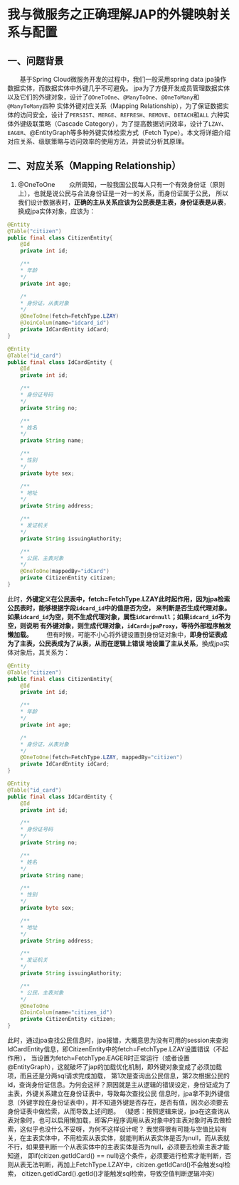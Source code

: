 # 我与微服务之正确理解JAP的外键映射关系与配置
## 一、问题背景
&emsp;&emsp;基于Spring Cloud微服务开发的过程中，我们一般采用spring data jpa操作数据实体，而数据实体中外键几乎不可避免。
jpa为了方便开发成员管理数据实体以及它们的外键对象，设计了`@OneToOne`、`@ManyToOne`、`@OneToMany`和`@ManyToMany`四种
实体外键对应关系（Mapping Relationship），为了保证数据实体的访问安全，设计了`PERSIST`、`MERGE`、`REFRESH`、`REMOVE`、`DETACH`和`ALL`
六种实体外键级联策略（Cascade Category），为了提高数据访问效率，设计了`LZAY`、`EAGER`、@EntityGraph等多种外键实体检索方式（Fetch Type）。本文将详细介绍
对应关系、级联策略与访问效率的使用方法，并尝试分析其原理。
## 二、对应关系（Mapping Relationship）
1. @OneToOne
&emsp;&emsp;众所周知，一般我国公民每人只有一个有效身份证（原则上），也就是说公民与合法身份证是一对一的关系，而身份证属于公民，
所以我们设计数据表时，**正确的主从关系应该为公民表是主表，身份证表是从表**，换成jpa实体对象，应该为：
```java
@Entity
@Table("citizen")
public final class CitizenEntity{
	@Id
	private int id;

	/**
	* 年龄
	*/
	private int age;

	/*
	* 身份证，从表对象
	*/
	@OneToOne(fetch=FetchType.LZAY)
	@JoinColum(name="idcard_id")
	private IdCardEntity idCard;
}

@Entity
@Table("id_card")
public final class IdCardEntity {
	@Id
	private int id;

	/**
	* 身份证号码
	*/
	private String no;

	/**
	* 姓名
	*/
	private String name;

	/**
	* 性别
	*/
	private byte sex;

	/**
	* 地址
	*/
	private String address;

	/**
	* 发证机关
	*/
	private String issuingAuthority;

	/**
	* 公民，主表对象
	*/
	@OneToOne(mappedBy="idCard")
	private CitizenEntity citizen;
}
```
此时，**外键定义在公民表中，fetch=FetchType.LZAY此时起作用，因为jpa检索公民表时，能够根据字段`idcard_id`中的值是否为空，
来判断是否生成代理对象。如果`idcard_id`为空，则不生成代理对象，属性`idCard=null`；如果`idcard_id`不为空，则说明
有外键对象，则生成代理对象，`idCard=jpaProxy`，等待外部程序触发懒加载。**
&emsp;&emsp;但有时候，可能不小心将外键设置到身份证对象中，**即身份证表成为了主表，公民表成为了从表，从而在逻辑上错误
地设置了主从关系**，换成jpa实体对象后，其关系为：
```java
@Entity
@Table("citizen")
public final class CitizenEntity{
	@Id
	private int id;

	/**
	* 年龄
	*/
	private int age;

	/*
	* 身份证，从表对象
	*/
	@OneToOne(fetch=FetchType.LZAY, mappedBy="citizen")
	private IdCardEntity idCard;
}

@Entity
@Table("id_card")
public final class IdCardEntity {
	@Id
	private int id;

	/**
	* 身份证号码
	*/
	private String no;

	/**
	* 姓名
	*/
	private String name;

	/**
	* 性别
	*/
	private byte sex;

	/**
	* 地址
	*/
	private String address;

	/**
	* 发证机关
	*/
	private String issuingAuthority;

	/**
	* 公民，主表对象
	*/
	@OneToOne
	@JoinColum(name="citizen_id")
	private CitizenEntity citizen;
}
```
此时，通过jpa查找公民信息时，jpa报错，大概意思为没有可用的session来查询IdCardEntity信息，即CitizenEntity中的fetch=FetchType.LZAY设置错误（不起作用），
当设置为fetch=FetchType.EAGER时正常运行（或者设置@EntityGraph），这就破坏了jap的加载优化机制，即外键对象变成了必须加载项，而且还是分两sql请求完成加载，
第1次是查询出公民信息，第2次根据公民的id，查询身份证信息。为何会这样？原因就是主从逻辑的错误设定，身份证成为了主表，外键关系建立在身份证表中，导致每次查找公民
信息时，jpa拿不到外键信息（外键字段在身份证表中），并不知道外键是否存在，是否有值，因次必须要去身份证表中做检索，从而导致上述问题。
（疑惑：按照逻辑来说，jpa在这查询从表对象时，也可以启用懒加载，即客户程序调用从表对象中的主表对象时再去做检索，这似乎也没什么不妥呀，为何不这样设计呢？
我觉得很有可能与空值比较有关，在主表实体中，不用检索从表实体，就能判断从表实体是否为null，而从表就不行，如果要判断一个从表实体中的主表实体是否为null，必须要去检索主表才能知道，
即if(citizen.getIdCard() == null)这个条件，必须要进行检索才能判断，否则从表无法判断，再加上FetchType.LZAY中，citizen.getIdCard()不会触发sql检索，
citizen.getIdCard().getId()才能触发sql检索，导致空值判断逻辑冲突）
